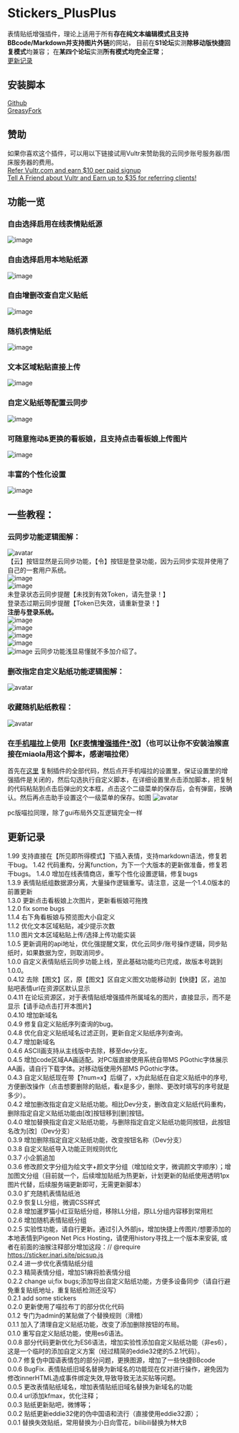 # Stickers_PlusPlus  
表情贴纸增强插件，理论上适用于所有**存在纯文本编辑模式且支持BBcode/Markdown并支持图片外链**的网站， 
目前在**S1论坛**实测**除移动版快捷回复模式**均兼容；  在**某四个论坛**实测**所有模式均完全正常**；  
[更新记录](#%E6%9B%B4%E6%96%B0%E8%AE%B0%E5%BD%95)  

## 安装脚本  
[Github](https://github.com/HazukiKaguya/Stickers_PlusPlus/raw/master/Stickerspp.user.js)  
[GreasyFork](https://greasyfork.org/zh-CN/scripts/448465)  

## 赞助  
如果你喜欢这个插件，可以用以下链接试用Vultr来赞助我的云同步账号服务器/图床服务器的费用。  
[Refer Vultr.com and earn $10 per paid signup](https://www.vultr.com/?ref=7365869)  
[Tell A Friend about Vultr and Earn up to $35 for referring clients!](https://www.vultr.com/?ref=9023177-8H)  

## 功能一览

### 自由选择启用在线表情贴纸源

![image](https://user-images.githubusercontent.com/35645329/181614422-8c38e8ee-3465-4ef7-8d2e-862c692230b8.png)

### 自由选择启用本地贴纸源

![image](https://user-images.githubusercontent.com/35645329/181614504-4e1f9011-c946-4d11-8048-1117ee52a4a8.png)

### 自由增删改查自定义贴纸

![image](https://user-images.githubusercontent.com/35645329/181614559-18989e99-3a28-49fc-812d-5168f9112ad1.png)

### 随机表情贴纸

![image](https://user-images.githubusercontent.com/35645329/181614666-0d15372e-8f5a-4141-9e64-962a0f9b1240.png)

### 文本区域粘贴直接上传

![image](https://user-images.githubusercontent.com/35645329/181614729-893c20a7-edee-4cbe-b0d1-dce57c435b60.png)

### 自定义贴纸等配置云同步

![image](https://user-images.githubusercontent.com/35645329/181615828-7b608d23-71ab-4b0c-857a-3907e97a4aa0.png)

### 可随意拖动&更换的看板娘，且支持点击看板娘上传图片

![image](https://user-images.githubusercontent.com/35645329/181615143-a205e0cf-369d-494f-85b4-1fe515002716.png)

### 丰富的个性化设置

![image](https://user-images.githubusercontent.com/35645329/181615281-cc308254-7539-4e86-839a-35d277af2e00.png)


## 一些教程：

### 云同步功能逻辑图解：
![avatar](https://p.inari.site/guest/22-07/03/62c15908556ee.png)   
【云】按钮显然是云同步功能，【令】按钮是登录功能，因为云同步实现并使用了自己的一套用户系统。  
![image](https://user-images.githubusercontent.com/35645329/181616175-8e7421f8-c8a4-4c97-8a54-7a4ac1df7700.png)   
![image](https://user-images.githubusercontent.com/35645329/181616224-4fa77143-415e-4c40-aede-ba6b522d52a6.png)   
未登录状态云同步提醒【未找到有效Token，请先登录！】  
登录态过期云同步提醒【Token已失效，请重新登录！】  
**注册与登录系统。**   
![image](https://user-images.githubusercontent.com/35645329/181616835-5ee3deb9-bfb4-4d51-92ef-c69f9125422f.png)  
![image](https://user-images.githubusercontent.com/35645329/181617039-f939ac19-e857-4c28-8361-bddc4d38fb76.png)  
![image](https://user-images.githubusercontent.com/35645329/181616930-1838e190-0f37-48ba-bd30-1f7087f8bdb2.png)  
![image](https://user-images.githubusercontent.com/35645329/181616711-c3a1081e-187f-475b-a296-b77b4444e21e.png)    
![image](https://user-images.githubusercontent.com/35645329/181616778-1eafda95-2e51-46cb-a969-e062f7dbd781.png)
云同步功能浅显易懂就不多加介绍了。  


### 删改指定自定义贴纸功能逻辑图解：
![avatar](/img/update042.png)

### 收藏随机贴纸教程：
![avatar](/img/st026.webp)

### 在[手机喵拉](https://m.miaola.info)上使用【[KF表情增强插件*改](https://github.com/HazukiKaguya/KFOL_Stickers)】（也可以让你不安装油猴直接在miaola用这个脚本，感谢喵拉佬）

首先在[这里](https://github.com/HazukiKaguya/KFOL_Stickers/blob/master/es6_KfStickers.user.js) 复制插件的全部代码，然后点开手机喵拉的设置里，保证设置里的增强插件是关闭的，然后勾选执行自定义脚本，在详细设置里点击添加脚本，把复制的代码粘贴到点击后弹出的文本框，点击这个二级菜单的保存后，会有弹窗，按确认。然后再点击助手设置这个一级菜单的保存。如图
![avatar](/img/mbst.webp)

pc版喵拉同理，除了gui布局外交互逻辑完全一样

## 更新记录
1.99    支持直接在【所见即所得模式】下插入表情，支持markdown语法，修复若干bug。
1.42    代码重构，分离function，为下一个大版本的更新做准备，修复若干bugs。
1.4.0   增加在线表情商店，重写个性化设置逻辑，修复bugs  
1.3.9   表情贴纸组数据源分离，大量操作逻辑重写。请注意，这是一个1.4.0版本的前置更新   
1.3.0   更新点击看板娘上次图片，更新看板娘可拖拽   
1.2.0   fix some bugs   
1.1.4   右下角看板娘与预览图大小自定义   
1.1.2   优化文本区域粘贴，减少提示次数   
1.1.0   图片文本区域粘贴上传/选择上传功能实装   
1.0.5   更新调用的api地址，优化强提醒文案，优化云同步/账号操作逻辑，同步贴纸时，如果数据为空，则取消同步。    
1.0.0   自定义表情贴纸云同步功能上线，至此基础功能均已完成，故版本号跳到1.0.0。  
0.4.12  去除【图文】区，原【图文】区自定义图文功能移动到【快捷】区，追加贴吧表情url在资源区默认显示  
0.4.11  在论坛资源区，对于表情贴纸增强插件所属域名的图片，直接显示，而不是显示【请手动点击打开本图片】  
0.4.10  增加新域名  
0.4.9   修复自定义贴纸序列查询的bug。  
0.4.8   优化自定义贴纸域名过滤正则，更新自定义贴纸序列查询。  
0.4.7   增加新域名  
0.4.6   ASCII画支持从主线版中去除，移至dev分支。  
0.4.5   增加code区域AA画适配。对PC版直接使用系统自带MS PGothic字体展示AA画，请自行下载字体。对移动版使用外部MS PGothic字体。  
0.4.3   自定义贴纸现在带【?num=x】后缀了，x为此贴纸在自定义贴纸中的序号,方便删改操作（点击想要删除的贴纸，看x是多少，删除、更改时填写的序号就是多少）。  
0.4.2   增加删改指定自定义贴纸功能。相比Dev分支，删改自定义贴纸代码重构，删除指定自定义贴纸功能由[改]按钮移到[删]按钮。  
0.4.0   增加替换指定自定义贴纸功能，与删除指定自定义贴纸功能同按钮，此按钮名改为[改]（Dev分支）  
0.3.9   增加删除指定自定义贴纸功能，改变按钮名称（Dev分支）  
0.3.8   自定义贴纸导入功能正则规则优化  
0.3.7   小企鹅追加  
0.3.6   修改颜文字分组为绘文字+颜文字分组（增加绘文字，微调颜文字顺序）；增加图文分组（目前就一个，后续增加贴纸为热更新，计划更新的贴纸使用透明1px图片代替，后续服务端更新即可，无需更新脚本）  
0.3.0   扩充随机表情贴纸池  
0.2.9   恢复LL分组，微调CSS样式  
0.2.8   增加暹罗猫小红豆贴纸分组，移除LL分组，原LL分组内容移到常用栏  
0.2.6   增加随机表情贴纸分组  
0.2.5   实验性功能，请自行更新。通过引入外部js，增加快捷上传图片/想要添加的本地表情到Pigeon Net Pics Hosting，请使用history寻找上一个版本来安装, 或者在前面的油猴注释部分增加这段：// @require     https://sticker.inari.site/picsup.js  
0.2.4   进一步优化表情贴纸分组  
0.2.3   精简表情分组，增加S1麻将脸表情分组  
0.2.2   change ui;fix bugs;添加导出自定义贴纸功能，方便多设备同步（请自行避免重复贴纸地址，重复贴纸检测还没写）  
0.2.1   add some stickers  
0.2.0   更新使用了喵拉布丁的部分优化代码  
0.1.2   专门为admin的某贴做了个替换规则（滑稽）  
0.1.1   加入了清理自定义贴纸功能，改变了添加删除按钮的布局。  
0.1.0   重写自定义贴纸功能，使用es6语法。  
0.0.8   部分代码更新优化为ES6语法，增加实验性添加自定义贴纸功能（非es6），这是一个临时的添加自定义方案（经过精简的eddie32佬的5.2.1代码）。  
0.0.7   修复伪中国语表情包的部分问题，更换图源，增加了一些快捷BBcode  
0.0.6   BugFix. 表情贴纸旧域名替换为新域名的功能现在仅对<img>进行操作，避免因为修改innerHTML造成事件绑定失效,导致导致无法买贴等问题。  
0.0.5   更改表情贴纸域名，增加表情贴纸旧域名替换为新域名的功能  
0.0.4   url添加kfmax，优化注释；  
0.0.3   贴纸更新贴吧，微博等；  
0.0.2   贴纸更新eddie32佬的伪中国语和流行（直接使用eddie32源）；  
0.0.1   替换失效贴纸，常用替换为小日向雪花，bilibili替换为林大B
